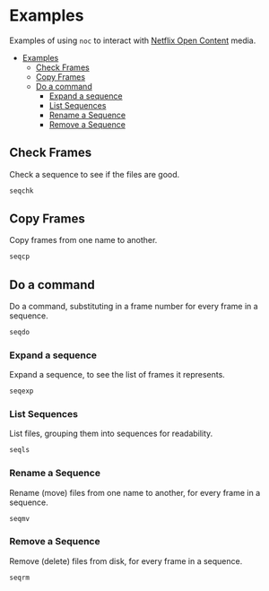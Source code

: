 # Examples

Examples of using `noc` to interact with [Netflix Open Content](https://opencontent.netflix.com/) media.

- [Examples](#examples)
  - [Check Frames](#check-frames)
  - [Copy Frames](#copy-frames)
  - [Do a command](#do-a-command)
    - [Expand a sequence](#expand-a-sequence)
    - [List Sequences](#list-sequences)
    - [Rename a Sequence](#rename-a-sequence)
    - [Remove a Sequence](#remove-a-sequence)

## Check Frames

Check a sequence to see if the files are good.

```bash
seqchk
```

## Copy Frames

Copy frames from one name to another.

```bash
seqcp
```

## Do a command

Do a command, substituting in a frame number for every frame in a sequence.

```bash
seqdo
```

### Expand a sequence

Expand a sequence, to see the list of frames it represents.

```bash
seqexp
```

### List Sequences

List files, grouping them into sequences for readability.

```bash
seqls
```

### Rename a Sequence

Rename (move) files from one name to another, for every frame in a sequence.

```bash
seqmv
```

### Remove a Sequence

Remove (delete) files from disk, for every frame in a sequence.

```bash
seqrm
```
